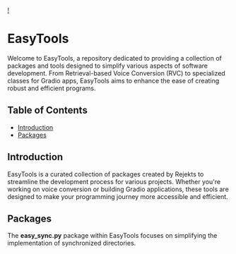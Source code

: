 [!](Screenshot.png)



# EasyTools

Welcome to EasyTools, a repository dedicated to providing a collection of packages and tools designed to simplify various aspects of software development. From Retrieval-based Voice Conversion (RVC) to specialized classes for Gradio apps, EasyTools aims to enhance the ease of creating robust and efficient programs.

## Table of Contents
- [Introduction](#introduction)
- [Packages](#packages)

## Introduction

EasyTools is a curated collection of packages created by Rejekts to streamline the development process for various projects. Whether you're working on voice conversion or building Gradio applications, these tools are designed to make your programming journey more accessible and efficient.

## Packages

The **easy_sync.py** package within EasyTools focuses on simplifying the implementation of synchronized directories.
